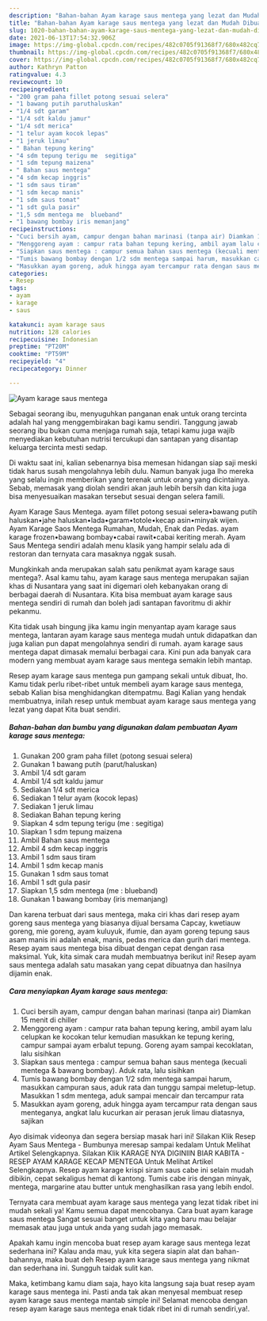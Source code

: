 ```yaml
---
description: "Bahan-bahan Ayam karage saus mentega yang lezat dan Mudah Dibuat"
title: "Bahan-bahan Ayam karage saus mentega yang lezat dan Mudah Dibuat"
slug: 1020-bahan-bahan-ayam-karage-saus-mentega-yang-lezat-dan-mudah-dibuat
date: 2021-06-13T17:54:32.906Z
image: https://img-global.cpcdn.com/recipes/482c0705f91368f7/680x482cq70/ayam-karage-saus-mentega-foto-resep-utama.jpg
thumbnail: https://img-global.cpcdn.com/recipes/482c0705f91368f7/680x482cq70/ayam-karage-saus-mentega-foto-resep-utama.jpg
cover: https://img-global.cpcdn.com/recipes/482c0705f91368f7/680x482cq70/ayam-karage-saus-mentega-foto-resep-utama.jpg
author: Kathryn Patton
ratingvalue: 4.3
reviewcount: 10
recipeingredient:
- "200 gram paha fillet potong sesuai selera"
- "1 bawang putih paruthaluskan"
- "1/4 sdt garam"
- "1/4 sdt kaldu jamur"
- "1/4 sdt merica"
- "1 telur ayam kocok lepas"
- "1 jeruk limau"
- " Bahan tepung kering"
- "4 sdm tepung terigu me  segitiga"
- "1 sdm tepung maizena"
- " Bahan saus mentega"
- "4 sdm kecap inggris"
- "1 sdm saus tiram"
- "1 sdm kecap manis"
- "1 sdm saus tomat"
- "1 sdt gula pasir"
- "1,5 sdm mentega me  blueband"
- "1 bawang bombay iris memanjang"
recipeinstructions:
- "Cuci bersih ayam, campur dengan bahan marinasi (tanpa air) Diamkan 15 menit di chiller"
- "Menggoreng ayam : campur rata bahan tepung kering, ambil ayam lalu celupkan ke kocokan telur kemudian masukkan ke tepung kering, campur sampai ayam erbalut tepung. Goreng ayam sampai kecoklatan, lalu sisihkan"
- "Siapkan saus mentega : campur semua bahan saus mentega (kecuali mentega &amp; bawang bombay). Aduk rata, lalu sisihkan"
- "Tumis bawang bombay dengan 1/2 sdm mentega sampai harum, masukkan campuran saus, aduk rata dan tunggu sampai meletup-letup. Masukkan 1 sdm mentega, aduk sampai mencair dan tercampur rata"
- "Masukkan ayam goreng, aduk hingga ayam tercampur rata dengan saus menteganya, angkat lalu kucurkan air perasan jeruk limau diatasnya, sajikan"
categories:
- Resep
tags:
- ayam
- karage
- saus

katakunci: ayam karage saus 
nutrition: 128 calories
recipecuisine: Indonesian
preptime: "PT20M"
cooktime: "PT59M"
recipeyield: "4"
recipecategory: Dinner

---
```



![Ayam karage saus mentega](https://img-global.cpcdn.com/recipes/482c0705f91368f7/680x482cq70/ayam-karage-saus-mentega-foto-resep-utama.jpg)

Sebagai seorang ibu, menyuguhkan panganan enak untuk orang tercinta adalah hal yang menggembirakan bagi kamu sendiri. Tanggung jawab seorang ibu bukan cuma menjaga rumah saja, tetapi kamu juga wajib menyediakan kebutuhan nutrisi tercukupi dan santapan yang disantap keluarga tercinta mesti sedap.

Di waktu  saat ini, kalian sebenarnya bisa memesan hidangan siap saji meski tidak harus susah mengolahnya lebih dulu. Namun banyak juga lho mereka yang selalu ingin memberikan yang terenak untuk orang yang dicintainya. Sebab, memasak yang diolah sendiri akan jauh lebih bersih dan kita juga bisa menyesuaikan masakan tersebut sesuai dengan selera famili. 

Ayam Karage Saus Mentega. ayam fillet potong sesuai selera•bawang putih haluskan•jahe haluskan•lada•garam•totole•kecap asin•minyak wijen. Ayam Karage Saos Mentega Rumahan, Mudah, Enak dan Pedas. ayam karage frozen•bawang bombay•cabai rawit•cabai keriting merah. Ayam Saus Mentega sendiri adalah menu klasik yang hampir selalu ada di restoran dan ternyata cara masaknya nggak susah.

Mungkinkah anda merupakan salah satu penikmat ayam karage saus mentega?. Asal kamu tahu, ayam karage saus mentega merupakan sajian khas di Nusantara yang saat ini digemari oleh kebanyakan orang di berbagai daerah di Nusantara. Kita bisa membuat ayam karage saus mentega sendiri di rumah dan boleh jadi santapan favoritmu di akhir pekanmu.

Kita tidak usah bingung jika kamu ingin menyantap ayam karage saus mentega, lantaran ayam karage saus mentega mudah untuk didapatkan dan juga kalian pun dapat mengolahnya sendiri di rumah. ayam karage saus mentega dapat dimasak memalui berbagai cara. Kini pun ada banyak cara modern yang membuat ayam karage saus mentega semakin lebih mantap.

Resep ayam karage saus mentega pun gampang sekali untuk dibuat, lho. Kamu tidak perlu ribet-ribet untuk membeli ayam karage saus mentega, sebab Kalian bisa menghidangkan ditempatmu. Bagi Kalian yang hendak membuatnya, inilah resep untuk membuat ayam karage saus mentega yang lezat yang dapat Kita buat sendiri.

<!--inarticleads1-->

##### Bahan-bahan dan bumbu yang digunakan dalam pembuatan Ayam karage saus mentega:

1. Gunakan 200 gram paha fillet (potong sesuai selera)
1. Gunakan 1 bawang putih (parut/haluskan)
1. Ambil 1/4 sdt garam
1. Ambil 1/4 sdt kaldu jamur
1. Sediakan 1/4 sdt merica
1. Sediakan 1 telur ayam (kocok lepas)
1. Sediakan 1 jeruk limau
1. Sediakan  Bahan tepung kering
1. Siapkan 4 sdm tepung terigu (me : segitiga)
1. Siapkan 1 sdm tepung maizena
1. Ambil  Bahan saus mentega
1. Ambil 4 sdm kecap inggris
1. Ambil 1 sdm saus tiram
1. Ambil 1 sdm kecap manis
1. Gunakan 1 sdm saus tomat
1. Ambil 1 sdt gula pasir
1. Siapkan 1,5 sdm mentega (me : blueband)
1. Gunakan 1 bawang bombay (iris memanjang)


Dan karena terbuat dari saus mentega, maka ciri khas dari resep ayam goreng saus mentega yang biasanya dijual bersama Capcay, kwetiauw goreng, mie goreng, ayam kuluyuk, ifumie, dan ayam goreng tepung saus asam manis ini adalah enak, manis, pedas merica dan gurih dari mentega. Resep ayam saus mentega bisa dibuat dengan cepat dengan rasa maksimal. Yuk, kita simak cara mudah membuatnya berikut ini! Resep ayam saus mentega adalah satu masakan yang cepat dibuatnya dan hasilnya dijamin enak. 

<!--inarticleads2-->

##### Cara menyiapkan Ayam karage saus mentega:

1. Cuci bersih ayam, campur dengan bahan marinasi (tanpa air) Diamkan 15 menit di chiller
1. Menggoreng ayam : campur rata bahan tepung kering, ambil ayam lalu celupkan ke kocokan telur kemudian masukkan ke tepung kering, campur sampai ayam erbalut tepung. Goreng ayam sampai kecoklatan, lalu sisihkan
1. Siapkan saus mentega : campur semua bahan saus mentega (kecuali mentega &amp; bawang bombay). Aduk rata, lalu sisihkan
1. Tumis bawang bombay dengan 1/2 sdm mentega sampai harum, masukkan campuran saus, aduk rata dan tunggu sampai meletup-letup. Masukkan 1 sdm mentega, aduk sampai mencair dan tercampur rata
1. Masukkan ayam goreng, aduk hingga ayam tercampur rata dengan saus menteganya, angkat lalu kucurkan air perasan jeruk limau diatasnya, sajikan


Ayo disimak videonya dan segera bersiap masak hari ini! Silakan Klik Resep Ayam Saus Mentega - Bumbunya meresap sampai kedalam Untuk Melihat Artikel Selengkapnya. Silakan Klik KARAGE NYA DIGINIIN BIAR KABITA - RESEP AYAM KARAGE KECAP MENTEGA Untuk Melihat Artikel Selengkapnya. Resep ayam karage krispi siram saus cabe ini selain mudah dibikin, cepat sekaligus hemat di kantong. Tumis cabe iris dengan minyak, mentega, margarine atau butter untuk menghasilkan rasa yang lebih endol. 

Ternyata cara membuat ayam karage saus mentega yang lezat tidak ribet ini mudah sekali ya! Kamu semua dapat mencobanya. Cara buat ayam karage saus mentega Sangat sesuai banget untuk kita yang baru mau belajar memasak atau juga untuk anda yang sudah jago memasak.

Apakah kamu ingin mencoba buat resep ayam karage saus mentega lezat sederhana ini? Kalau anda mau, yuk kita segera siapin alat dan bahan-bahannya, maka buat deh Resep ayam karage saus mentega yang nikmat dan sederhana ini. Sungguh taidak sulit kan. 

Maka, ketimbang kamu diam saja, hayo kita langsung saja buat resep ayam karage saus mentega ini. Pasti anda tak akan menyesal membuat resep ayam karage saus mentega mantab simple ini! Selamat mencoba dengan resep ayam karage saus mentega enak tidak ribet ini di rumah sendiri,ya!.

